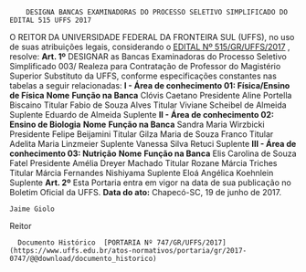         DESIGNA BANCAS EXAMINADORAS DO PROCESSO SELETIVO SIMPLIFICADO DO EDITAL 515 UFFS 2017  

 O REITOR DA UNIVERSIDADE FEDERAL DA FRONTEIRA SUL (UFFS), no uso de suas atribuições legais, considerando o [EDITAL Nº 515/GR/UFFS/2017](https://www.uffs.edu.br/atos-normativos/edital/gr/2017-0515)  , resolve:   **Art. 1º** DESIGNAR as Bancas Examinadoras do Processo Seletivo Simplificado 003/ Realeza para Contratação de Professor do Magistério Superior Substituto da UFFS, conforme especificações constantes nas tabelas a seguir relacionadas: **I - Área de conhecimento 01: Física/Ensino de Física**      **Nome**    **Função na Banca**      Clóvis Caetano   Presidente     Aline Portella Biscaino   Titular     Fabio de Souza Alves   Titular     Viviane Scheibel de Almeida   Suplente     Eduardo de Almeida   Suplente     **II - Área de conhecimento 02: Ensino de Biologia**      **Nome**    **Função na Banca**      Sandra Maria Wirzbicki   Presidente     Felipe Beijamini   Titular     Gilza Maria de Souza Franco   Titular     Adelita Maria Linzmeier   Suplente     Vanessa Silva Retuci   Suplente     **III - Área de conhecimento 03: Nutrição**      **Nome**    **Função na Banca**      Elis Carolina de Souza Fatel   Presidente     Amélia Dreyer Machado   Titular     Rozane Márcia Triches   Titular     Márcia Fernandes Nishiyama   Suplente     Eloá Angélica Koehnlein   Suplente       **Art. 2º** Esta Portaria entra em vigor na data de sua publicação no Boletim Oficial da UFFS.      **Data do ato:** Chapecó-SC, 19 de junho de 2017.   
 

    Jaime Giolo   
 Reitor 

      Documento Histórico  [PORTARIA Nº 747/GR/UFFS/2017](https://www.uffs.edu.br/atos-normativos/portaria/gr/2017-0747/@@download/documento_historico)     
      